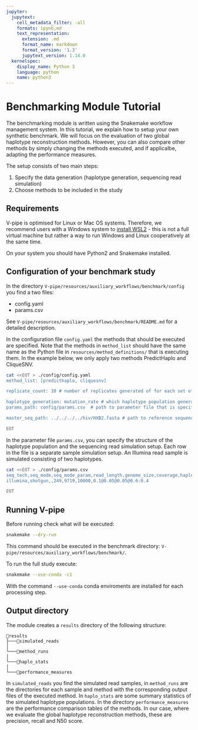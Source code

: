 ```yaml
---
jupyter:
  jupytext:
    cell_metadata_filter: -all
    formats: ipynb,md
    text_representation:
      extension: .md
      format_name: markdown
      format_version: '1.3'
      jupytext_version: 1.14.0
  kernelspec:
    display_name: Python 3
    language: python
    name: python3
---
```



# Benchmarking Module Tutorial

The benchmarking module is written using the Snakemake workflow management system. In this tutorial, we explain how to setup your own synthetic benchmark. We will focus on the evaluation of two global haplotype reconstruction methods. However, you can also compare other methods by simply changing the methods executed, and if applicalbe, adapting the performance measures.

The setup consists of two main steps:
1. Specify the data generation (haplotype generation, sequencing read simulation)
2. Choose methods to be included in the study

## Requirements

V-pipe is optimised for Linux or Mac OS systems. Therefore, we recommend users with a Windows system to [install WSL2](https://learn.microsoft.com/en-us/windows/wsl/install) - this is not a full virtual machine but rather a way to run Windows and Linux cooperatively at the same time.

On your system you should have Python2 and Snakemake installed.


## Configuration of your benchmark study

In the directory `V-pipe/resources/auxiliary_workflows/benchmark/config` you find a two files:
- config.yaml  
- params.csv  

See `V-pipe/resources/auxiliary_workflows/benchmark/README.md` for a detailed description.

In the configuration file `config.yaml` the methods that should be executed are specified. Note that the methods in `method_list` should have the same name as the Python file in `resources/method_definitions/` that is executing them. In the example below, we only apply two methods PredictHaplo and CliqueSNV.

```bash
cat <<EOT > ./config/config.yaml
method_list: [predicthaplo, cliquesnv]

replicate_count: 10 # number of replicates generated of for each set of haplotype population parameters

haplotype_generation: mutation_rate # which haplotype population generation method should be used
params_path: config/params.csv  # path to parameter file that is specifying the simulation settings

master_seq_path: ../../../../hiv/HXB2.fasta # path to reference sequence that should be used, if None, a random sequence is produced.

EOT
```

In the parameter file `params.csv`, you can specify the structure of the haplotype population and the sequencing read simulation setup. Each row in the file is a separate sample simulation setup.
An Illumina read sample is simulated consisting of two haplotypes.

```bash
cat <<EOT > ./config/params.csv
seq_tech,seq_mode,seq_mode_param,read_length,genome_size,coverage,haplos
illumina,shotgun,,249,9719,10000,0.1@0.05@0.05@0.6:0.4

EOT
```


## Running V-pipe

Before running check what will be executed:
```bash
snakemake --dry-run
```

This command should be executed in the benchmark directory: `V-pipe/resources/auxiliary_workflows/benchmark/`.

To run the full study execute:
```bash
snakemake --use-conda -c1
```
With the command `--use-conda` conda enviroments are installed for each processing step.


## Output directory

The module creates a `results` directory of the following structure:

```text
📁results
├───📁simulated_reads
│   
└───📁method_runs
│   
└───📁haplo_stats
│   
└───📁performance_measures
```

In `simulated_reads` you find the simulated read samples, in `method_runs` are the directories for each sample and method with the corresponding output files of the executed method. In `haplo_stats` are some summary statistics of the simulated haplotype populations. In the directory `performance_measures` are the performance comparison tables of the methods. In our case, where we evaluate the global haplotype reconstruction methods, these are precision, recall and N50 score.
